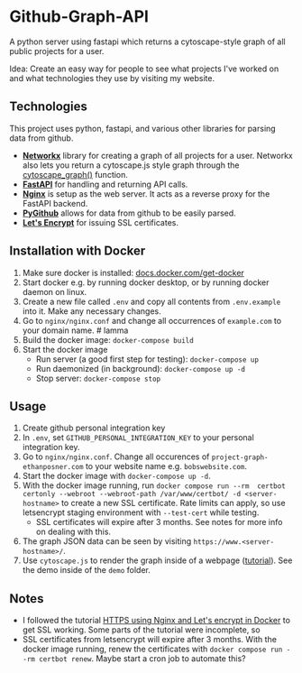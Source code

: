 # Github-Graph-API
A python server using fastapi which returns a cytoscape-style graph of all public projects for a user.

Idea: Create an easy way for people to see what projects I've worked on and what technologies they use by visiting my website.

## Technologies
This project uses python, fastapi, and various other libraries for parsing data from github.
- **[Networkx](https://networkx.org/documentation/stable/index.html)** library for creating a graph of all projects for a user. Networkx also lets you return a cytoscape.js style graph through the [cytoscape_graph()](https://networkx.org/documentation/stable/reference/readwrite/generated/networkx.readwrite.json_graph.cytoscape_graph.html) function.
- **[FastAPI](https://fastapi.tiangolo.com/)** for handling and returning API calls.
- **[Nginx](https://www.nginx.com/)** is setup as the web server. It acts as a reverse proxy for the FastAPI backend.
- **[PyGithub]()** allows for data from github to be easily parsed.
- **[Let's Encrypt](https://letsencrypt.org/)** for issuing SSL certificates.

## Installation with Docker
1. Make sure docker is installed: [docs.docker.com/get-docker](https://docs.docker.com/get-docker/)
2. Start docker e.g. by running docker desktop, or by running docker daemon on linux.
3. Create a new file called `.env` and copy all contents from `.env.example` into it. Make any necessary changes.
4. Go to `nginx/nginx.conf` and change all occurrences of `example.com` to your domain name. # lamma
3. Build the docker image: `docker-compose build`
4. Start the docker image
    - Run server (a good first step for testing): `docker-compose up`
    - Run daemonized (in background): `docker-compose up -d`
    - Stop server: `docker-compose stop`

## Usage
1. Create github personal integration key
2. In `.env`, set `GITHUB_PERSONAL_INTEGRATION_KEY` to your personal integration key.
3. Go to `nginx/nginx.conf`. Change all occurences of `project-graph-ethanposner.com` to your website name e.g. `bobswebsite.com`.
4. Start the docker image with `docker-compose up -d`.
5. With the docker image running, run `docker compose run --rm  certbot certonly --webroot --webroot-path /var/www/certbot/ -d <server-hostname>` to create a new SSL certificate. Rate limits can apply, so use letsencrypt staging environment with `--test-cert` while testing.
    - SSL certificates will expire after 3 months. See notes for more info on dealing with this.
6. The graph JSON data can be seen by visiting `https://www.<server-hostname>/`.
7. Use `cytoscape.js` to render the graph inside of a webpage ([tutorial](http://cytoscapeweb.cytoscape.org/tutorial/)). See the demo inside of the `demo` folder.

## Notes
- I followed the tutorial [HTTPS using Nginx and Let's encrypt in Docker](https://mindsers.blog/post/https-using-nginx-certbot-docker/) to get SSL working. Some parts of the tutorial were incomplete, so 
- SSL certificates from letsencrypt will expire after 3 months. With the docker image running, renew the certificates with `docker compose run --rm certbot renew`. Maybe start a cron job to automate this?
